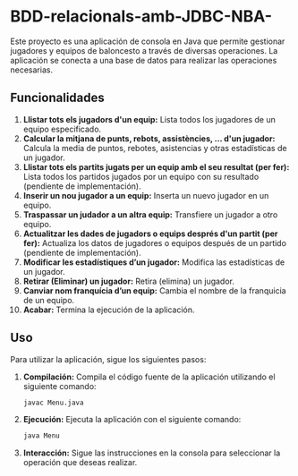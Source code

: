 # BDD-relacionals-amb-JDBC-NBA-

Este proyecto es una aplicación de consola en Java que permite gestionar jugadores y equipos de baloncesto a través de diversas operaciones. La aplicación se conecta a una base de datos para realizar las operaciones necesarias.

## Funcionalidades

1. **Llistar tots els jugadors d'un equip:** Lista todos los jugadores de un equipo especificado.
2. **Calcular la mitjana de punts, rebots, assistències, ... d'un jugador:** Calcula la media de puntos, rebotes, asistencias y otras estadísticas de un jugador.
3. **Llistar tots els partits jugats per un equip amb el seu resultat (per fer):** Lista todos los partidos jugados por un equipo con su resultado (pendiente de implementación).
4. **Inserir un nou jugador a un equip:** Inserta un nuevo jugador en un equipo.
5. **Traspassar un judador a un altra equip:** Transfiere un jugador a otro equipo.
6. **Actualitzar les dades de jugadors o equips després d'un partit (per fer):** Actualiza los datos de jugadores o equipos después de un partido (pendiente de implementación).
7. **Modificar les estadístiques d’un jugador:** Modifica las estadísticas de un jugador.
8. **Retirar (Eliminar) un jugador:** Retira (elimina) un jugador.
9. **Canviar nom franquícia d’un equip:** Cambia el nombre de la franquicia de un equipo.
0. **Acabar:** Termina la ejecución de la aplicación.

## Uso

Para utilizar la aplicación, sigue los siguientes pasos:

1. **Compilación:** Compila el código fuente de la aplicación utilizando el siguiente comando:
    ```sh
    javac Menu.java
    ```

2. **Ejecución:** Ejecuta la aplicación con el siguiente comando:
    ```sh
    java Menu
    ```

3. **Interacción:** Sigue las instrucciones en la consola para seleccionar la operación que deseas realizar.
